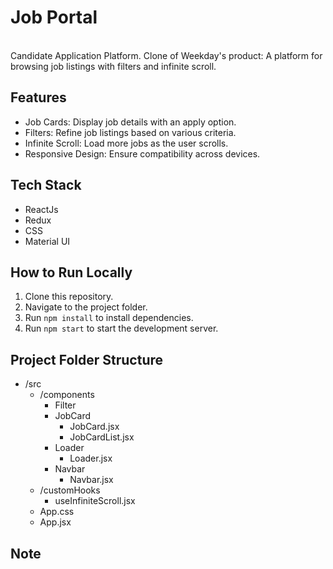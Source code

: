# Job Portal
<br>
Candidate Application Platform. 
Clone of Weekday's product: A platform for browsing job listings with filters and infinite scroll.

## Features
- Job Cards: Display job details with an apply option.
- Filters: Refine job listings based on various criteria.
- Infinite Scroll: Load more jobs as the user scrolls.
- Responsive Design: Ensure compatibility across devices.

## Tech Stack
- ReactJs
- Redux
- CSS
- Material UI

## How to Run Locally
1. Clone this repository.
2. Navigate to the project folder.
3. Run `npm install` to install dependencies.
4. Run `npm start` to start the development server.

## Project Folder Structure
- /src
  - /components
    - Filter
    - JobCard
      - JobCard.jsx
      - JobCardList.jsx
     - Loader
       - Loader.jsx
    - Navbar
      - Navbar.jsx
  - /customHooks
    - useInfiniteScroll.jsx
  - App.css
  - App.jsx

## Note
